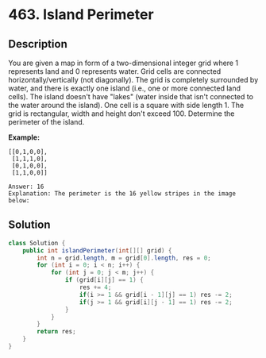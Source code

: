 # 463. Island Perimeter

## Description

You are given a map in form of a two-dimensional integer grid where 1 represents land and 0 represents water. Grid cells are connected horizontally/vertically (not diagonally). The grid is completely surrounded by water, and there is exactly one island (i.e., one or more connected land cells). The island doesn't have "lakes" (water inside that isn't connected to the water around the island). One cell is a square with side length 1. The grid is rectangular, width and height don't exceed 100. Determine the perimeter of the island.

**Example:**

```
[[0,1,0,0],
 [1,1,1,0],
 [0,1,0,0],
 [1,1,0,0]]

Answer: 16
Explanation: The perimeter is the 16 yellow stripes in the image below:
```



## Solution

```java
class Solution {
    public int islandPerimeter(int[][] grid) {
        int n = grid.length, m = grid[0].length, res = 0;
        for (int i = 0; i < n; i++) {
            for (int j = 0; j < m; j++) {
                if (grid[i][j] == 1) {
                    res += 4;
                    if(i >= 1 && grid[i - 1][j] == 1) res -= 2;
                    if(j >= 1 && grid[i][j - 1] == 1) res -= 2;
                }
            }
        }
        return res;
    }
}
```

